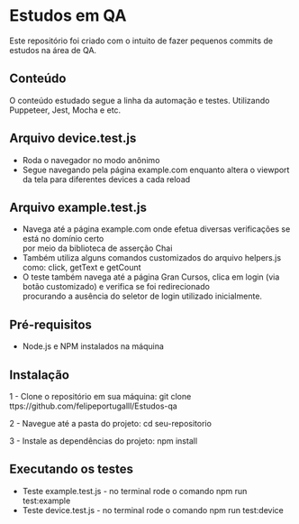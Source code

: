 # Estudos em QA 
Este repositório foi criado com o intuito de fazer pequenos commits de estudos na área de QA. 
  
## Conteúdo 
O conteúdo estudado segue a linha da automação e testes.
Utilizando Puppeteer, Jest, Mocha e etc. 

## Arquivo device.test.js 
- Roda o navegador no modo anônimo
- Segue navegando pela página example.com enquanto altera o viewport da tela para diferentes devices a cada reload

## Arquivo example.test.js
- Navega até a página example.com onde efetua diversas verificações se está no domínio certo   
por meio da biblioteca de asserção Chai 
- Também utiliza alguns comandos customizados do arquivo helpers.js como: click, getText e getCount
- O teste também navega até a página Gran Cursos, clica em login (via botão customizado) e verifica se foi redirecionado  
procurando a ausência do seletor de login utilizado inicialmente. 

## Pré-requisitos 
- Node.js e NPM instalados na máquina

## Instalação
1 - Clone o repositório em sua máquina: git clone ttps://github.com/felipeportugalll/Estudos-qa

2 - Navegue até a pasta do projeto: cd seu-repositorio

3 - Instale as dependências do projeto: npm install

## Executando os testes
 - Teste example.test.js - no terminal rode o comando npm run test:example
 - Teste device.test.js -  no terminal rode o comando npm run test:device
